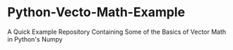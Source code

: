 # Python-Vecto-Math-Example
A Quick Example Repository Containing Some of the Basics of Vector Math in Python's Numpy
